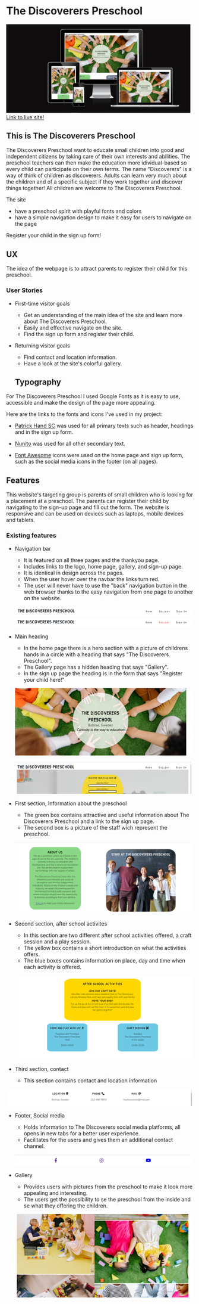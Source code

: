 # The Discoverers Preschool

![Am I Responsive web page](documentation/am-i-responsive.png 'Am I responsive')
[Link to live site!](https://tinawernersson.github.io/the-discoverers/)

## This is The Discoverers Preschool

The Discoverers Preschool want to educate small children into good and independent citizens by taking care of their own interests and abilities. The preschool teachers can then make the education more idividual-based so every child can participate on their own terms. The name "Discoverers" is a way of think of children as discoverers. Adults can learn very much about the children and of a specific subject if they work together and discover things together! All children are welcome to The Discoverers Preschool.

The site
- have a preschool spirit with playful fonts and colors
- have a simple navigation design to make it easy for users to navigate on the page

Register your child in the sign up form!

## UX

The idea of the webpage is to attract parents to register their child for this preschool.

### User Stories

* First-time visitor goals

  * Get an understanding of the main idea of the site and learn more about The Discoverers Preschool.
  * Easily and effective navigate on the site.
  * Find the sign up form and register their child.

 * Returning visitor goals

   * Find contact and location information.
   * Have a look at the site's colorful gallery.

   ## Typography

For The Discoverers Preschool I used Google Fonts as it is easy to use, accessible and make the design of the page more appealing.

Here are the links to the fonts and icons I've used in my project:

- [Patrick Hand SC](https://fonts.google.com/specimen/Patrick+Hand+SC) was used for all primary texts such as header, headings and in the sign up form.

- [Nunito](https://fonts.google.com/specimen/Nunito) was used for all other secondary text.

- [Font Awesome](https://fontawesome.com) icons were used on the home page and sign up form, such as the social media icons in the footer (on all pages).

## Features

This website's targeting group is parents of small children who is looking for a placement at a preschool.
The parents can register their child by navigating to the sign-up page and fill out the form.
The website is responsive and can be used on devices such as laptops, mobile devices and tablets.

### Existing features

- Navigation bar
  - It is featured on all three pages and the thankyou page.
  - Includes links to the logo, home page, gallery, and sign-up page.
  - It is identical in design across the pages.
  - When the user hover over the navbar the links turn red.
  - The user will never have to use the "back" navigation button in the web browser thanks to the easy navigation from one page to another on the website.


  ![navigation](documentation/header.png)
  ![navigation-hover](documentation/navbar-hover.png)

- Main heading

  - In the home page there is a hero section with a picture of childrens hands in a circle with a heading that says "The Discoverers Preschool".
  - The Gallery page has a hidden heading that says "Gallery".
  - In the sign up page the heading is in the form that says "Register your child here!"

  ![headings](documentation/hero-section.png)

  ![headings](documentation/heading-signup.png)

- First section, Information about the preschool

  - The green box contains attractive and useful information about The Discoverers Preschool and a link to the sign up page.
  - The second box is a picture of the staff wich represent the preschool.

  ![section](documentation/about-section.png)

- Second section, after school activites
  
  - In this section are two different after school activities offered, a craft session and a play session.
  - The yellow box contains a short introduction on what the activities offers.
  - The blue boxes contains information on place, day and time when each activity is offered.

  ![section](documentation/activities.png)

- Third section, contact

  - This section contains contact and location information

![contact](documentation/contact-section.png)

- Footer, Social media

  - Holds information to The Discoverers social media platforms, all opens in new tabs for a better user experience.
  - Facilitates for the users and gives them an additional contact channel.

  ![footer](documentation/footer.png)

- Gallery
  
  - Provides users with pictures from the preschool to make it look more appealing and interesting.
  - The users get the possibility to se the preschool from the inside and se what they offering the children.

  ![gallery](documentation/gallery.png)
